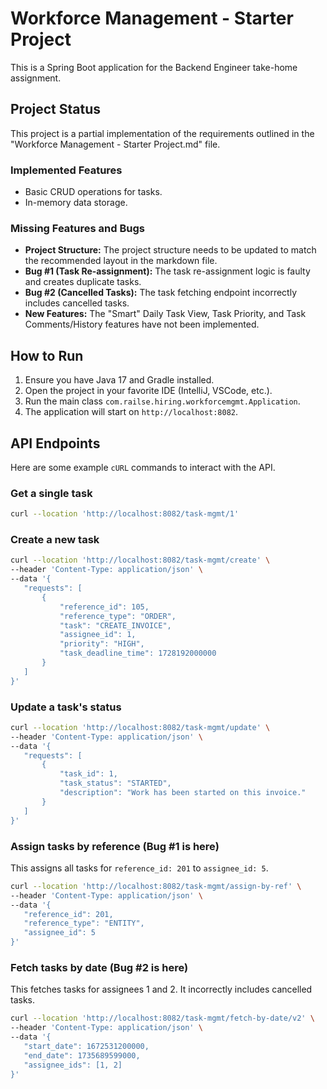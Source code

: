 # Workforce Management - Starter Project

This is a Spring Boot application for the Backend Engineer take-home assignment.

## Project Status

This project is a partial implementation of the requirements outlined in the "Workforce Management - Starter Project.md" file.

### Implemented Features

*   Basic CRUD operations for tasks.
*   In-memory data storage.

### Missing Features and Bugs

*   **Project Structure:** The project structure needs to be updated to match the recommended layout in the markdown file.
*   **Bug #1 (Task Re-assignment):** The task re-assignment logic is faulty and creates duplicate tasks.
*   **Bug #2 (Cancelled Tasks):** The task fetching endpoint incorrectly includes cancelled tasks.
*   **New Features:** The "Smart" Daily Task View, Task Priority, and Task Comments/History features have not been implemented.

## How to Run

1.  Ensure you have Java 17 and Gradle installed.
2.  Open the project in your favorite IDE (IntelliJ, VSCode, etc.).
3.  Run the main class `com.railse.hiring.workforcemgmt.Application`.
4.  The application will start on `http://localhost:8082`.

## API Endpoints

Here are some example `cURL` commands to interact with the API.

### Get a single task

```bash
curl --location 'http://localhost:8082/task-mgmt/1'
```

### Create a new task

```bash
curl --location 'http://localhost:8082/task-mgmt/create' \
--header 'Content-Type: application/json' \
--data '{
   "requests": [
       {
           "reference_id": 105,
           "reference_type": "ORDER",
           "task": "CREATE_INVOICE",
           "assignee_id": 1,
           "priority": "HIGH",
           "task_deadline_time": 1728192000000
       }
   ]
}'
```

### Update a task\'s status

```bash
curl --location 'http://localhost:8082/task-mgmt/update' \
--header 'Content-Type: application/json' \
--data '{
   "requests": [
       {
           "task_id": 1,
           "task_status": "STARTED",
           "description": "Work has been started on this invoice."
       }
   ]
}'
```

### Assign tasks by reference (Bug #1 is here)

This assigns all tasks for `reference_id: 201` to `assignee_id: 5`.

```bash
curl --location 'http://localhost:8082/task-mgmt/assign-by-ref' \
--header 'Content-Type: application/json' \
--data '{
   "reference_id": 201,
   "reference_type": "ENTITY",
   "assignee_id": 5
}'
```

### Fetch tasks by date (Bug #2 is here)

This fetches tasks for assignees 1 and 2. It incorrectly includes cancelled tasks.

```bash
curl --location 'http://localhost:8082/task-mgmt/fetch-by-date/v2' \
--header 'Content-Type: application/json' \
--data '{
   "start_date": 1672531200000,
   "end_date": 1735689599000,
   "assignee_ids": [1, 2]
}'
```

